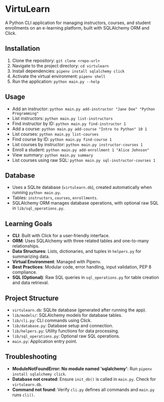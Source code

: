 # VirtuLearn

A Python CLI application for managing instructors, courses, and student enrollments on an e-learning platform, built with SQLAlchemy ORM and Click.

## Installation
1. Clone the repository: `git clone <repo-url>`
2. Navigate to the project directory: `cd virtulearn`
3. Install dependencies: `pipenv install sqlalchemy click`
4. Activate the virtual environment: `pipenv shell`
5. Run the application: `python main.py --help`

## Usage
- Add an instructor: `python main.py add-instructor "Jane Doe" "Python Programming"`
- List instructors: `python main.py list-instructors`
- Find instructor by ID: `python main.py find-instructor 1`
- Add a course: `python main.py add-course "Intro to Python" 10 1`
- List courses: `python main.py list-courses`
- Find course by ID: `python main.py find-course 1`
- List courses by instructor: `python main.py instructor-courses 1`
- Enroll a student: `python main.py add-enrollment 1 "Alice Johnson"`
- View summary: `python main.py summary`
- List courses using raw SQL: `python main.py sql-instructor-courses 1`

## Database
- Uses a SQLite database (`virtulearn.db`), created automatically when running `python main.py`.
- Tables: `instructors`, `courses`, `enrollments`.
- SQLAlchemy ORM manages database operations, with optional raw SQL in `lib/sql_operations.py`.

## Learning Goals
- **CLI**: Built with Click for a user-friendly interface.
- **ORM**: Uses SQLAlchemy with three related tables and one-to-many relationships.
- **Data Structures**: Lists, dictionaries, and tuples in `helpers.py` for summarizing data.
- **Virtual Environment**: Managed with Pipenv.
- **Best Practices**: Modular code, error handling, input validation, PEP 8 compliance.
- **SQL (Optional)**: Raw SQL queries in `sql_operations.py` for table creation and data retrieval.

## Project Structure
- `virtulearn.db`: SQLite database (generated after running the app).
- `lib/models/`: SQLAlchemy models for database tables.
- `lib/cli.py`: CLI commands using Click.
- `lib/database.py`: Database setup and connection.
- `lib/helpers.py`: Utility functions for data processing.
- `lib/sql_operations.py`: Optional raw SQL operations.
- `main.py`: Application entry point.

## Troubleshooting
- **ModuleNotFoundError: No module named 'sqlalchemy'**: Run `pipenv install sqlalchemy click`.
- **Database not created**: Ensure `init_db()` is called in `main.py`. Check for `virtulearn.db`.
- **Command not found**: Verify `cli.py` defines all commands and `main.py` runs `cli()`.